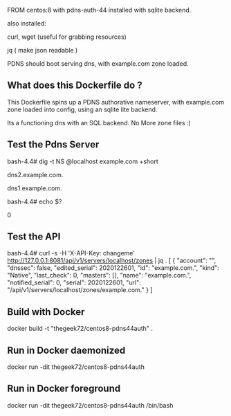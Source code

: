 FROM centos:8 with pdns-auth-44 installed with sqlite backend.

also installed: 


curl, wget  (useful for grabbing resources)

jq ( make json readable )


PDNS should boot serving dns, with example.com zone loaded.

What does this Dockerfile do ?
------------------------------

This Dockerfile spins up a PDNS authorative nameserver, with example.com zone loaded into config, using an sqlite lite backend.

Its a functioning dns with an SQL backend. No More zone files :)


Test the Pdns Server
--------------------

bash-4.4# dig -t NS @localhost example.com +short

dns2.example.com.

dns1.example.com.

bash-4.4# echo $?

0


Test the API
------------

bash-4.4# curl -s -H 'X-API-Key: changeme' http://127.0.0.1:8081/api/v1/servers/localhost/zones | jq .
[
  {
    "account": "",
    "dnssec": false,
    "edited_serial": 2020122601,
    "id": "example.com.",
    "kind": "Native",
    "last_check": 0,
    "masters": [],
    "name": "example.com.",
    "notified_serial": 0,
    "serial": 2020122601,
    "url": "/api/v1/servers/localhost/zones/example.com."
  }
]


Build with Docker
-----------------

docker build -t "thegeek72/centos8-pdns44auth" .



Run in Docker daemonized
------------------------

docker run -dit thegeek72/centos8-pdns44auth


Run in Docker foreground
------------------------

docker run -dit thegeek72/centos8-pdns44auth /bin/bash

